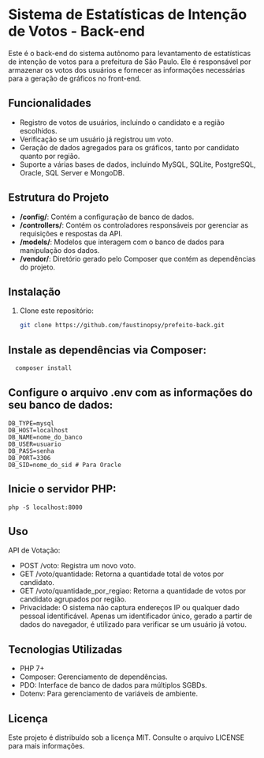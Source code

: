 # Sistema de Estatísticas de Intenção de Votos - Back-end

Este é o back-end do sistema autônomo para levantamento de estatísticas de intenção de votos para a prefeitura de São Paulo. Ele é responsável por armazenar os votos dos usuários e fornecer as informações necessárias para a geração de gráficos no front-end.

## Funcionalidades

- Registro de votos de usuários, incluindo o candidato e a região escolhidos.
- Verificação se um usuário já registrou um voto.
- Geração de dados agregados para os gráficos, tanto por candidato quanto por região.
- Suporte a várias bases de dados, incluindo MySQL, SQLite, PostgreSQL, Oracle, SQL Server e MongoDB.

## Estrutura do Projeto

- **/config/**: Contém a configuração de banco de dados.
- **/controllers/**: Contém os controladores responsáveis por gerenciar as requisições e respostas da API.
- **/models/**: Modelos que interagem com o banco de dados para manipulação dos dados.
- **/vendor/**: Diretório gerado pelo Composer que contém as dependências do projeto.

## Instalação

1. Clone este repositório:

   ```bash
   git clone https://github.com/faustinopsy/prefeito-back.git

## Instale as dependências via Composer:
```bash 
  composer install
```

## Configure o arquivo .env com as informações do seu banco de dados:
```
DB_TYPE=mysql
DB_HOST=localhost
DB_NAME=nome_do_banco
DB_USER=usuario
DB_PASS=senha
DB_PORT=3306
DB_SID=nome_do_sid # Para Oracle
```

## Inicie o servidor PHP:
```
php -S localhost:8000
```
## Uso
API de Votação:
- POST /voto: Registra um novo voto.
- GET /voto/quantidade: Retorna a quantidade total de votos por candidato.
- GET /voto/quantidade_por_regiao: Retorna a quantidade de votos por candidato agrupados por região.
- Privacidade: O sistema não captura endereços IP ou qualquer dado pessoal identificável. Apenas um identificador único, gerado a partir de dados do navegador, é utilizado para verificar se um usuário já votou.
## Tecnologias Utilizadas
- PHP 7+
- Composer: Gerenciamento de dependências.
- PDO: Interface de banco de dados para múltiplos SGBDs.
- Dotenv: Para gerenciamento de variáveis de ambiente.
## Licença
Este projeto é distribuído sob a licença MIT. Consulte o arquivo LICENSE para mais informações.
